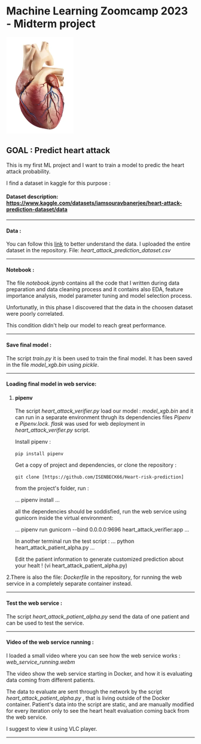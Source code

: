 # Machine Learning Zoomcamp 2023 - Midterm project 
![Screenshot](anatomy-of-heart.webp)
## GOAL : Predict heart attack 

This is my first ML project and I want to train a model to predic the heart attack probability.

I find a dataset in kaggle for this purpose :

#### Dataset description: https://www.kaggle.com/datasets/iamsouravbanerjee/heart-attack-prediction-dataset/data

---

#### Data :
You can follow this [link](https://www.kaggle.com/datasets/iamsouravbanerjee/heart-attack-prediction-dataset/data) to better understand the data.
I uploaded the entire dataset in the repository. File: *heart_attack_prediction_dataset.csv*

---

#### Notebook :
The file *notebook.ipynb* contains all the code that I written during data preparation and data cleaning process and it contains also
EDA, feature importance analysis, model parameter tuning and model selection process.

Unfortunatly, in this phase I discovered that the data in the choosen dataset were poorly correlated.

This condition didn't help our model to reach great performance.

---

#### Save final model :
The script *train.py* it is been used to train the final model. It has been saved in the file *model_xgb.bin* using *pickle*.

---

#### Loading final model in web service:

1. #### pipenv

   The script *heart_attack_verifier.py* load our model : *model_xgb.bin* and it can run in a separate environment thrugh its dependencies files *Pipenv* e *Pipenv.lock*.
   *flask* was used for web deployment in *heart_attack_verifier.py* script.

   Install pipenv :
   
   ``pip install pipenv``
   
   Get a copy of project and dependencies, or clone the repository :

   
   ``git clone [https://github.com/ISENBECK66/Heart-risk-prediction] ``

   from the project's folder, run :

   ... 
   pipenv install
   ...

   all the dependencies should be soddisfied, run the web service using gunicorn inside the virtual environment:

   ...
   pipenv run gunicorn --bind 0.0.0.0:9696 heart_attack_verifier:app
   ...

   In another terminal run the test script :
   ...
   python heart_attack_patient_alpha.py
   ...

   Edit the patient information to generate customized prediction about your healt !
   (vi heart_attack_patient_alpha.py)
   

2.There is also the file: *Dockerfile* in the repository, for running the web service in a completely separate container instead.




---

#### Test the web service :
The script *heart_attack_patient_alpha.py* send the data of one patient and can be used to test the service.

---

#### Video of the web service running :
I loaded a small video where you can see how the web service works : *web_service_running.webm* 

The video show the web service starting in Docker, and how it is evaluating data coming from different patients.

The data to evaluate are sent through the network by the script *heart_attack_patient_alpha.py* , that is living outside of the Docker container.
Patient's data into the script are static, and are manually modified for every iteration only to see the heart healt evaluation coming back from the web service. 

I suggest to view it using VLC player.

---
